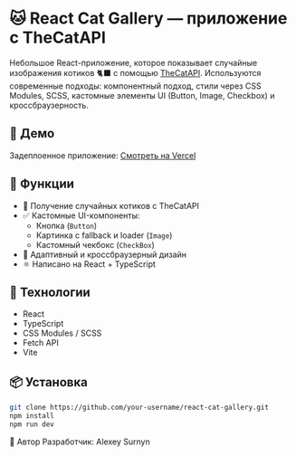 # 🐱 React Cat Gallery — приложение с TheCatAPI

Небольшое React-приложение, которое показывает случайные изображения котиков 🐈‍⬛ с помощью [TheCatAPI](https://thecatapi.com/). Используются современные подходы: компонентный подход, стили через CSS Modules, SCSS, кастомные элементы UI (Button, Image, Checkbox) и кроссбраузерность.

## 🔗 Демо

Задеплоенное приложение: [Смотреть на Vercel](https://react-cat-gallery.vercel.app)

## 🚀 Функции

- 🔄 Получение случайных котиков с TheCatAPI
- ✅ Кастомные UI-компоненты:
    - Кнопка (`Button`)
    - Картинка с fallback и loader (`Image`)
    - Кастомный чекбокс (`CheckBox`)
- 📱 Адаптивный и кроссбраузерный дизайн
- ⚛️ Написано на React + TypeScript

## 🧱 Технологии

- React
- TypeScript
- CSS Modules / SCSS
- Fetch API
- Vite 

## 📦 Установка

```bash
git clone https://github.com/your-username/react-cat-gallery.git
npm install
npm run dev
```
🤝 Автор
Разработчик: Alexey Surnyn



